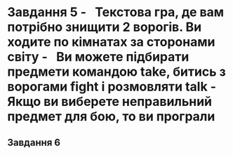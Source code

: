 <h1> Завдання 5 </h1?>
- &nbsp; Текстова гра, де вам потрібно знищити 2 ворогів. Ви ходите по кімнатах за сторонами світу
- &nbsp; Ви можете підбирати предмети командою take, битись з ворогами fight і розмовляти talk
- &nbsp; Якщо ви виберете неправильний предмет для бою, то ви програли
<h2> Завдання 6 </h2>
